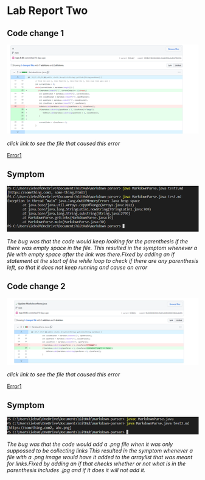 #  Lab Report Two  

##  Code change 1
![](pictures/2.png)


*click link to see the file that caused this error*


[Error1](https://github.com/Ivan-R-BS/markdown-parser/edit/main/test.md)

## Symptom 

![](pictures/error1.png)

*The bug was that the code would keep looking for the parenthesis if the there was empty space in the file. This resulted in the symptom whenever a file with empty space after the link was there.Fixed by adding an if statement at the start of the while loop to check if there are any parenthesis left, so that it does not keep running and cause an error*


##  Code change 2
![](pictures/3.png)


*click link to see the file that caused this error*


[Error1](https://github.com/Ivan-R-BS/markdown-parser/edit/main/test2.md)

## Symptom 

![](pictures/error2.png)

*The bug was that the code would add a .png file when it was only suppossed to be collecting links This resulted in the symptom whenever a file with a .png image would have it added to the arraylist that was meant for links.Fixed by adding an if that checks whether or not what is in the parenthesis includes .jpg and if it does it will not add it.*

